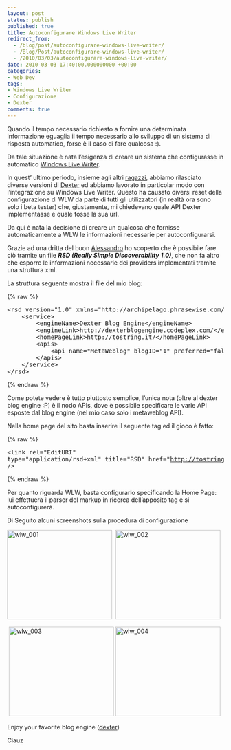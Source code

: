 ```yaml
---
layout: post
status: publish
published: true
title: Autoconfigurare Windows Live Writer
redirect_from: 
  - /blog/post/autoconfigurare-windows-live-writer/
  - /Blog/Post/autoconfigurare-windows-live-writer/
  - /2010/03/03/autoconfigurare-windows-live-writer/
date: 2010-03-03 17:40:00.000000000 +00:00
categories:
- Web Dev
tags:
- Windows Live Writer
- Configurazione
- Dexter
comments: true
---
```

<p>Quando il tempo necessario richiesto a fornire una determinata informazione eguaglia il tempo necessario allo sviluppo di un sistema di risposta automatico, forse è il caso di fare qualcosa :).</p>  <p>Da tale situazione è nata l’esigenza di creare un sistema che configurasse in automatico <a title="Windows Live Writer" href="http://download.live.com/writer" rel="nofollow" target="_blank">Windows Live Writer</a>. </p>  <p>In quest’ ultimo periodo, insieme agli altri <a title="Dexter Blog Engine Staff" href="http://dexterblogengine.codeplex.com/team/view" rel="nofollow" target="_blank">ragazzi</a>, abbiamo rilasciato diverse versioni di <a title="Dexter Blog Engine" href="http://dexterblogengine.codeplex.com/" rel="nofollow" target="_blank">Dexter</a> ed abbiamo lavorato in particolar modo con l’integrazione su Windows Live Writer. Questo ha causato diversi reset della configurazione di WLW da parte di tutti gli utilizzatori (in realtà ora sono solo i beta tester) che, giustamente, mi chiedevano quale API Dexter implementasse e quale fosse la sua url.</p>  <p>Da qui è nata la decisione di creare un qualcosa che fornisse automaticamente a WLW le informazioni necessarie per autoconfigurarsi.</p>  <p>Grazie ad una dritta del buon <a href="http://www.primordialcode.com/" rel="nofollow friend co-worker colleague" target="_new">Alessandro</a> ho scoperto che è possibile fare ciò tramite un file <strong><em>RSD (Really Simple Discoverability 1.0)</em></strong>, che non fa altro che esporre le informazioni necessarie dei providers implementati tramite una struttura xml.</p>  <p>La struttura seguente mostra il file del mio blog:</p>  {% raw %}<pre class="brush: xml; ruler: true;">&lt;rsd version=&quot;1.0&quot; xmlns=&quot;http://archipelago.phrasewise.com/rsd&quot;&gt;
    &lt;service&gt;
        &lt;engineName&gt;Dexter Blog Engine&lt;/engineName&gt;
        &lt;engineLink&gt;http://dexterblogengine.codeplex.com/&lt;/engineLink&gt;
        &lt;homePageLink&gt;http://tostring.it/&lt;/homePageLink&gt;
        &lt;apis&gt;
            &lt;api name=&quot;MetaWeblog&quot; blogID=&quot;1&quot; preferred=&quot;false&quot; apiLink=&quot;http://tostring.it/metaweblog.axd&quot; /&gt;
        &lt;/apis&gt;
    &lt;/service&gt;
&lt;/rsd&gt;</pre>{% endraw %}

<p>Come potete vedere è tutto piuttosto semplice, l’unica nota (oltre al dexter blog engine :P) è il nodo APIs, dove è possibile specificare le varie API esposte dal blog engine (nel mio caso solo i metaweblog API).</p>

<p>Nella home page del sito basta inserire il seguente tag ed il gioco è fatto:</p>

{% raw %}<pre class="brush: xml; ruler: true;">&lt;link rel=&quot;EditURI&quot; type=&quot;application/rsd+xml&quot; title=&quot;RSD&quot; href=&quot;http://tostring.it/MetaWeblogRsd.axd&quot; /&gt;</pre>{% endraw %}

<p>Per quanto riguarda WLW, basta configurarlo specificando la Home Page: lui effettuerà il parser del markup in ricerca dell’apposito tag e si autoconfigurerà.</p>

<p>Di Seguito alcuni screenshots sulla procedura di configurazione</p>

<p><a href="http://tostring.it/Content/Uploaded/image//imperugo/wlw_001_4.png" rel="shadowbox[wlwscreen]"><img style="border-bottom: 0px; border-left: 0px; display: inline; border-top: 0px; border-right: 0px" title="wlw_001" border="0" alt="wlw_001" src="http://tostring.it/Content/Uploaded/image//imperugo/wlw_001_thumb_1.png" width="244" height="208" /></a>&#160; <a href="http://tostring.it/Content/Uploaded/image//imperugo/wlw_002_2.png" rel="shadowbox[wlwscreen]"><img style="border-bottom: 0px; border-left: 0px; display: inline; border-top: 0px; border-right: 0px" title="wlw_002" border="0" alt="wlw_002" src="http://tostring.it/Content/Uploaded/image//imperugo/wlw_002_thumb.png" width="244" height="208" /></a></p>

<p>&#160;<a href="http://tostring.it/Content/Uploaded/image//imperugo/wlw_003_2.png" rel="shadowbox[wlwscreen]"><img style="border-bottom: 0px; border-left: 0px; display: inline; border-top: 0px; border-right: 0px" title="wlw_003" border="0" alt="wlw_003" src="http://tostring.it/Content/Uploaded/image//imperugo/wlw_003_thumb.png" width="244" height="208" /></a> <a href="http://tostring.it/Content/Uploaded/image//imperugo/wlw_004_2.png" rel="shadowbox[wlwscreen]"><img style="border-bottom: 0px; border-left: 0px; display: inline; border-top: 0px; border-right: 0px" title="wlw_004" border="0" alt="wlw_004" src="http://tostring.it/Content/Uploaded/image//imperugo/wlw_004_thumb.png" width="244" height="208" /></a> </p>

<p>Enjoy your favorite blog engine (<a title="Dexter Blog Engine" href="http://imperugo.tostring.it/Categories/Archive/Dexter" target="_blank">dexter</a>)</p>

<p>Ciauz</p>
